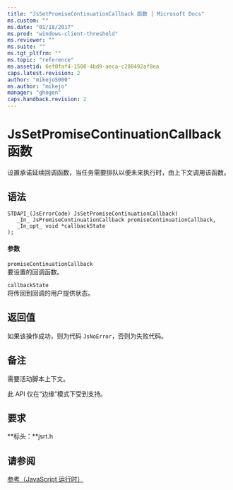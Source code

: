 ```yaml
---
title: "JsSetPromiseContinuationCallback 函数 | Microsoft Docs"
ms.custom: ""
ms.date: "01/18/2017"
ms.prod: "windows-client-threshold"
ms.reviewer: ""
ms.suite: ""
ms.tgt_pltfrm: ""
ms.topic: "reference"
ms.assetid: 6ef0faf4-1500-4bd9-aeca-c208492af8ea
caps.latest.revision: 2
author: "mikejo5000"
ms.author: "mikejo"
manager: "ghogen"
caps.handback.revision: 2
---
```

# JsSetPromiseContinuationCallback 函数
设置承诺延续回调函数，当任务需要排队以便未来执行时，由上下文调用该函数。  
  
## 语法  
  
```  
STDAPI_(JsErrorCode) JsSetPromiseContinuationCallback(  
   _In_ JsPromiseContinuationCallback promiseContinuationCallback,  
   _In_opt_ void *callbackState  
);  
```  
  
#### 参数  
 `promiseContinuationCallback`  
 要设置的回调函数。  
  
 `callbackState`  
 将传回到回调的用户提供状态。  
  
## 返回值  
 如果该操作成功，则为代码 `JsNoError`，否则为失败代码。  
  
## 备注  
 需要活动脚本上下文。  
  
 此 API 仅在“边缘”模式下受到支持。  
  
## 要求  
 **标头：**jsrt.h  
  
## 请参阅  
 [参考（JavaScript 运行时）](../chakra-hosting/reference-javascript-runtime.md)